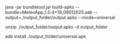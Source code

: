 java -jar bundletool.jar build-apks --bundle=MeteoApp_1.0.4+19_09012025.aab --output=./output_folder/output.apks --mode=universal

unzip ./output_folder/output.apks -d output_folder

adb install ./output_folder/universal.apk

